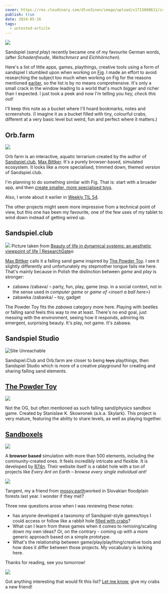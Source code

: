 ```yaml
---
cover: https://res.cloudinary.com/dlve3inen/image/upload/v1715888611/cover-sandspiel_u8xdgb.png
publish: true
date: 2024-05-16
tags:
  - untested-article
---
```

![](55BED3EA-FDFC-4F4E-9D01-89BAC767FCB7.webp)

Sandspiel (*sand play*) recently became one of my favourite German words, (after *Schadenfreude*, *Weltschmerz* and *Eichhörnchen*). 

Here's a list of little apps, games, playthings, creative tools using a form of sandspiel I stumbled upon when working on [Fig](<../Fig>). I made an effort to avoid researching the subject too much when working on Fig for the reasons mentioned [earlier](<../Fig>), so the list is by no means comprehensive. It's only a small crack in the window leading to a world that's much bigger and richer than I expected. I just took a peek and now I'm telling you *hey, check this out!*

I'll keep this note as a bucket where I'll hoard bookmarks, notes and screenshots.  (I imagine it as a bucket filled with tiny, colourful crabs, different at a very basic level but weird, fun and perfect where it matters.)

## Orb.farm

![](TIL/weekly/54/orb-farm.webp)

Orb farm is an interactive, aquatic terrarium created by the author of [Sandspiel.club](<#^8ef331>), [Max Bittker](<../Max Bittker>). It's a purely browser-based, simulated ecosystem. It looks like a more specialised, trimmed down, themed version of Sandspiel.club. 

I'm planning to do something similar with Fig. That is: start with a broader app, and then [create smaller, more specialised toys](<../Fig>).

Also, I wrote about it earlier in [Weekly TIL 54](<../TIL/weekly/54>).

The other projects might seem more impressive from a technical point of view, but this one has been my favourite, one of the few uses of my tablet to wind down instead of getting wired up.

## Sandspiel.club
![](Screenshot-of-a-forest-fire-model-simulated-on-https-sandspielclub-The-simulation-is.png)
Picture taken from [Beauty of life in dynamical systems: an aesthetic viewpoint of life | ResearchGate](https://www.researchgate.net/figure/Screenshot-of-a-forest-fire-model-simulated-on-https-sandspielclub-The-simulation-is_fig8_360618706)o

[Max Bittker](<../Max Bittker>) calls it a falling sand game inspired by [The Powder Toy](<#^8ef331>). I see it slightly differently and unfortunately my stepmother tongue fails me here. That's mainly because in Polish the distinction between *game* and *play* is stronger:

  - zabawa /zabava/ – party, fun, play, game (esp. in a social context, not in the sense used in *computer game* or *game of \<insert a ball here>*)
  - zabawka /zabavka/ – toy, gadget
  
The Powder Toy fits the *zabawa* category more here. Playing with beetles or falling sand feels this way to me at least. There's no end goal, just messing with the environment, seeing how it responds, admiring its emergent, surprising beauty. It's play, not game. It's zabawa. 

## Sandspiel Studio

![Site Unreachable](https://www.youtube.com/watch?v=qOA-lR3Xc34)

Sandspiel.Club and Orb.farm are closer to being ~~toys~~ playthings, then Sandspiel Studio which is more of a creative playground for creating and sharing falling sand elements.  

## [The Powder Toy](https://powdertoy.co.uk) 
![](Screen1.png)

Not the OG, but often mentioned as such falling sand/physics sandbox game. Created by Stanislaw K. Skowronek (a.k.a. Skylark). This project is very mature, featuring the ability to share levels, as well as playing together.

## [Sandboxels](https://sandboxels.r74n.com)

![](3347078-wallpaper.png)

A **browser based** simulation with more than 500 elements, including the community-created ones. It feels incredibly intricate and flexible. It is developed by [R74n](https://r74n.com). Their website itself is a rabbit hole with a ton of projects like *Every Ant on Earth – browse every single individual ant!* 

![](Pasted%20image%2020240516131541.png)

Tangent, my a friend from [mossy.earth](https://mossy.earth)worked in Slovakian floodplain forests last year. I wonder if they met?

<span id="^8ef331" class="link-marker"></span>

Three new questions arose when I was reviewing these notes:

- has anyone developed a taxonomy of Sandspiel-style games/toys I could access or follow like a rabbit hole [filled with crabs](https://en.wikipedia.org/wiki/Carcinisation)? 
- What can I learn from these games when it comes to remixing/scaling down my own ideas? Or, on the contrary - coming up with a more generic approach based on a simple prototype.
- What's the relationship between game/play/plaything/creative tools and how does it differ between those projects. My vocabulary is lacking here.


Thanks for reading, see you tomorrow!

![](Untitled_Artwork.webp)

Got anything interesting that would fit this list? [Let me know](mailto:hello@sonnet.io), give my crabs a new friend!
